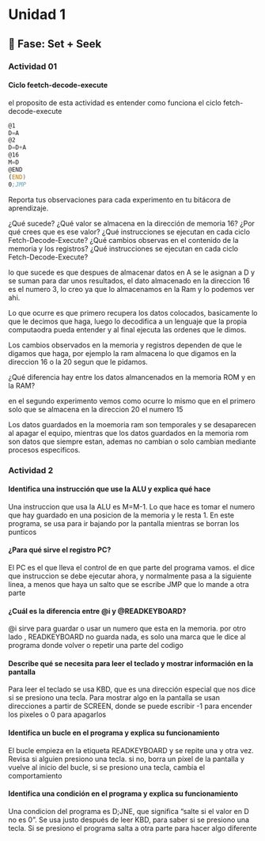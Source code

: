 # Unidad 1

## 🔎 Fase: Set + Seek

### Actividad 01

#### Ciclo feetch-decode-execute
el proposito de esta actividad es entender como funciona el ciclo fetch-decode-execute

``` asm
@1
D=A
@2
D=D+A
@16
M=D
@END
(END)
0;JMP
```

Reporta tus observaciones para cada experimento en tu bitácora de aprendizaje.

¿Qué sucede? ¿Qué valor se almacena en la dirección de memoria 16? ¿Por qué crees que es ese valor? ¿Qué instrucciones se ejecutan en cada ciclo Fetch-Decode-Execute? ¿Qué cambios observas en el contenido de la memoria y los registros? ¿Qué instrucciones se ejecutan en cada ciclo Fetch-Decode-Execute?

lo que sucede es que despues de almacenar datos en A  se le asignan a D y se suman para dar unos resultados, el dato almacenado en la direccion 16 es el numero 3, lo creo ya que lo almacenamos en la Ram y lo podemos ver ahi. 

Lo que ocurre es que primero recupera los datos colocados, basicamente lo que le decimos que haga, luego lo decodifica a un lenguaje que la propia computaodra pueda entender y al final ejecuta las ordenes que le dimos.

Los cambios observados en la memoria y registros dependen de que le digamos que haga, por ejemplo la ram almacena lo que digamos en la direccion 16 o la 20 segun que le pidamos.

¿Qué diferencia hay entre los datos almancenados en la memoria ROM y en la RAM?

en el segundo experimento vemos como ocurre lo mismo que en el primero solo que se almacena en la direccion 20 el numero 15

Los datos guardados en la moemoria ram son temporales y se desaparecen al apagar el equipo, mientras que los datos guardados en la memoria rom son datos que siempre estan, ademas no cambian o solo cambian mediante procesos especificos.


### Actividad 2

#### Identifica una instrucción que use la ALU y explica qué hace
Una instruccion que usa la ALU es M=M-1. Lo que hace es tomar el numero que hay guardado en una posicion de la memoria y le resta 1. En este programa, se usa para ir bajando por la pantalla mientras se borran los punticos

#### ¿Para qué sirve el registro PC?
El PC es el que lleva el control de en que parte del programa vamos. el dice que instruccion se debe ejecutar ahora, y normalmente pasa a la siguiente linea, a menos que haya un salto que se escribe JMP que lo mande a otra parte

#### ¿Cuál es la diferencia entre @i y @READKEYBOARD?
@i sirve para guardar o usar un numero que esta en la memoria. por otro lado , READKEYBOARD no guarda nada, es solo una marca que le dice al programa donde volver o repetir una parte del codigo

#### Describe qué se necesita para leer el teclado y mostrar información en la pantalla
Para leer el teclado se usa KBD, que es una dirección especial que nos dice si se presiono una tecla. Para mostrar algo en la pantalla se usan direcciones a partir de SCREEN, donde se puede escribir -1 para encender los pixeles o 0 para apagarlos

#### Identifica un bucle en el programa y explica su funcionamiento
El bucle empieza en la etiqueta READKEYBOARD y se repite una y otra vez. Revisa si alguien presiono una tecla. si no, borra un píxel de la pantalla y vuelve al inicio del bucle, si se presiono una tecla, cambia el comportamiento

#### Identifica una condición en el programa y explica su funcionamiento
Una condicion del programa es D;JNE, que significa “salte si el valor en D no es 0”. Se usa justo después de leer KBD, para saber si se presiono una tecla. Si se presiono el programa salta a otra parte para hacer algo diferente





